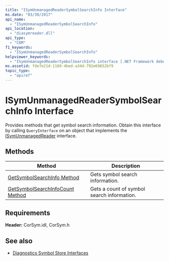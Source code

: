 ```yaml
---
title: "ISymUnmanagedReaderSymbolSearchInfo Interface"
ms.date: "03/30/2017"
api_name: 
  - "ISymUnmanagedReaderSymbolSearchInfo"
api_location: 
  - "diasymreader.dll"
api_type: 
  - "COM"
f1_keywords: 
  - "ISymUnmanagedReaderSymbolSearchInfo"
helpviewer_keywords: 
  - "ISymUnmanagedReaderSymbolSearchInfo interface [.NET Framework debugging]"
ms.assetid: fde7e21d-1169-4bed-a34d-792e69652bf9
topic_type: 
  - "apiref"
---
```

# ISymUnmanagedReaderSymbolSearchInfo Interface
Provides methods that get symbol search information. Obtain this interface by calling `QueryInterface` on an object that implements the [ISymUnmanagedReader](../../../../docs/framework/unmanaged-api/diagnostics/isymunmanagedreader-interface.md) interface.  
  
## Methods  
  
|Method|Description|  
|------------|-----------------|  
|[GetSymbolSearchInfo Method](../../../../docs/framework/unmanaged-api/diagnostics/isymunmanagedreadersymbolsearchinfo-getsymbolsearchinfo-method.md)|Gets symbol search information.|  
|[GetSymbolSearchInfoCount Method](../../../../docs/framework/unmanaged-api/diagnostics/isymunmanagedreadersymbolsearchinfo-getsymbolsearchinfocount-method.md)|Gets a count of symbol search information.|  
  
## Requirements  
 **Header:** CorSym.idl, CorSym.h  
  
## See also

- [Diagnostics Symbol Store Interfaces](../../../../docs/framework/unmanaged-api/diagnostics/diagnostics-symbol-store-interfaces.md)
